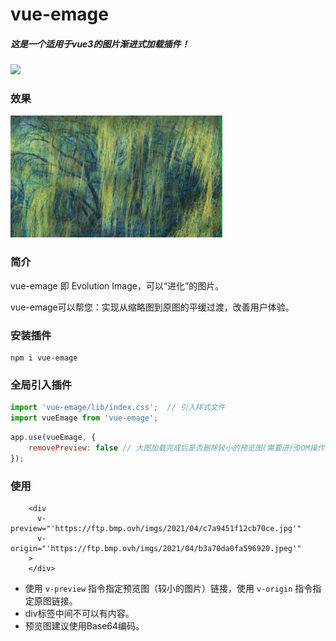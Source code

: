 # vue-emage

##### 这是一个适用于vue3的图片渐进式加载插件！

<a href="https://www.npmjs.com/package/vue-emage"><img src="https://img.shields.io/npm/v/vue-emage"></a>

### 效果

![emage](./emage.gif)

### 简介

vue-emage 即 Evolution Image，可以“进化”的图片。

vue-emage可以帮您：实现从缩略图到原图的平缓过渡，改善用户体验。

### 安装插件

```
npm i vue-emage
```

### 全局引入插件

```javascript
import 'vue-emage/lib/index.css';  // 引入样式文件
import vueEmage from 'vue-emage';
```

```javascript
app.use(vueEmage, {
	removePreview: false // 大图加载完成后是否删除较小的预览图(需要进行DOM操作)
});
```

### 使用

```vue
    <div
      v-preview="'https://ftp.bmp.ovh/imgs/2021/04/c7a9451f12cb70ce.jpg'"
      v-origin="'https://ftp.bmp.ovh/imgs/2021/04/b3a70da0fa596920.jpeg'"
    >
    </div>
```

- 使用 `v-preview` 指令指定预览图（较小的图片）链接，使用 `v-origin` 指令指定原图链接。
- div标签中间不可以有内容。
- 预览图建议使用Base64编码。